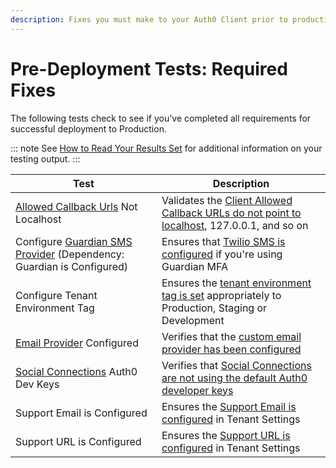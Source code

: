 ```yaml
---
description: Fixes you must make to your Auth0 Client prior to production deployment
---
```


# Pre-Deployment Tests: Required Fixes

The following tests check to see if you've completed all requirements for successful deployment to Production.

::: note
See [How to Read Your Results Set](/pre-deployment/how-to-run-test#how-to-read-your-results-set) for additional information on your testing output.
:::

| Test | Description |
| ---- | ----------- |
| [Allowed Callback Urls](tutorials/redirecting-users) Not Localhost | Validates the [Client Allowed Callback URLs do not point to localhost](${manage_url}/#/clients), 127.0.0.1, and so on |
| Configure [Guardian SMS Provider](/multifactor-authentication/administrator/twilio-configuration) (Dependency: Guardian is Configured) | Ensures that [Twilio SMS is configured](${manage_url}/#/guardian) if you're using Guardian MFA |
| Configure Tenant Environment Tag | Ensures the [tenant environment tag is set](${env.DOMAIN_URL_SUPPORT}/tenants/public) appropriately to Production, Staging or Development |
| [Email Provider](/email/providers) Configured | Verifies that the [custom email provider has been configured](${manage_url}/#/emails/provider) |
| [Social Connections](/connections/social/devkeys) Auth0 Dev Keys | Verifies that [Social Connections are not using the default Auth0 developer keys](${manage_url}/#/connections/social) |
| Support Email is Configured | Ensures the [Support Email is configured](${manage_url}/#/account) in Tenant Settings |
| Support URL is Configured | Ensures the [Support URL is configured](${manage_url}/#/account) in Tenant Settings |